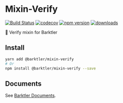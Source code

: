 # Mixin-Verify

[![Build Status](https://travis-ci.com/barktler/Mixin-Verify.svg?branch=main)](https://travis-ci.com/barktler/Mixin-Verify)
[![codecov](https://codecov.io/gh/barktler/Mixin-Verify/branch/main/graph/badge.svg)](https://codecov.io/gh/barktler/Mixin-Verify)
[![npm version](https://badge.fury.io/js/%40barktler%2Fmixin-verify.svg)](https://www.npmjs.com/package/@barktler/mixin-verify)
[![downloads](https://img.shields.io/npm/dm/@barktler/mixin-verify.svg)](https://www.npmjs.com/package/@barktler/mixin-verify)

:angel: Verify mixin for Barktler

## Install

```sh
yarn add @barktler/mixin-verify
# Or
npm install @barktler/mixin-verify --save
```

## Documents

See [Barktler Documents](//barktler.com).
